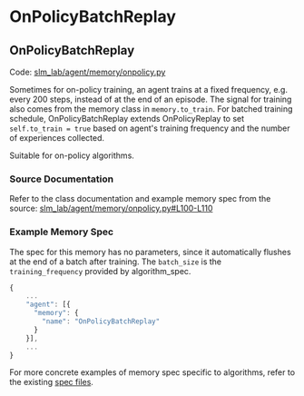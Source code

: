 # OnPolicyBatchReplay

## **OnPolicyBatchReplay**

Code: [slm\_lab/agent/memory/onpolicy.py](https://github.com/kengz/SLM-Lab/blob/master/slm_lab/agent/memory/onpolicy.py)

Sometimes for on-policy training, an agent trains at a fixed frequency, e.g. every 200 steps, instead of at the end of an episode. The signal for training also comes from the memory class in `memory.to_train`. For batched training schedule, OnPolicyBatchReplay extends OnPolicyReplay to set `self.to_train = true`  based on agent's training frequency and the number of experiences collected.

Suitable for on-policy algorithms.

### Source Documentation

Refer to the class documentation and example memory spec from the source: [slm\_lab/agent/memory/onpolicy.py\#L100-L110](https://github.com/kengz/SLM-Lab/blob/master/slm_lab/agent/memory/onpolicy.py#L100-L110)

### **Example Memory Spec**

The spec for this memory has no parameters, since it automatically flushes at the end of a batch after training. The `batch_size` is the `training_frequency` provided by algorithm\_spec.

```javascript
{
    ...
    "agent": [{
      "memory": {
        "name": "OnPolicyBatchReplay"
      }
    }],
    ...
}
```

For more concrete examples of memory spec specific to algorithms, refer to the existing [spec files](https://github.com/kengz/SLM-Lab/tree/master/slm_lab/spec).

